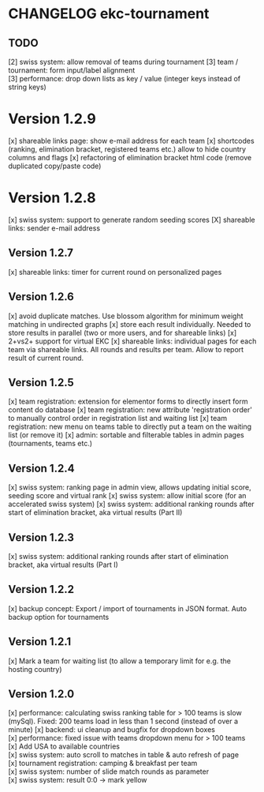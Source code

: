 CHANGELOG ekc-tournament
========================

## TODO
[2] swiss system: allow removal of teams during tournament
[3] team / tournament: form input/label alignment  
[3] performance: drop down lists as key / value (integer keys instead of string keys) 

# Version 1.2.9
[x] shareable links page: show e-mail address for each team
[x] shortcodes (ranking, elimination bracket, registered teams etc.) allow to hide country columns and flags
[x] refactoring of elimination bracket html code (remove duplicated copy/paste code)

# Version 1.2.8
[x] swiss system: support to generate random seeding scores
[X] shareable links: sender e-mail address

## Version 1.2.7
[x] shareable links: timer for current round on personalized pages

## Version 1.2.6
[x] avoid duplicate matches. Use blossom algorithm for minimum weight matching in undirected graphs
[x] store each result individually. Needed to store results in parallel (two or more users, and for shareable links)
[x] 2+vs2+ support for virtual EKC
[x] shareable links: individual pages for each team via shareable links. All rounds and results per team. Allow to report result of current round.

## Version 1.2.5
[x] team registration: extension for elementor forms to directly insert form content do database
[x] team registration: new attribute 'registration order' to manually control order in registration list and waiting list
[x] team registration: new menu on teams table to directly put a team on the waiting list (or remove it)
[x] admin: sortable and filterable tables in admin pages (tournaments, teams etc.)

## Version 1.2.4
[x] swiss system: ranking page in admin view, allows updating initial score, seeding score and virtual rank
[x] swiss system: allow initial score (for an accelerated swiss system)
[x] swiss system: additional ranking rounds after start of elimination bracket, aka virtual results (Part II)

## Version 1.2.3
[x] swiss system: additional ranking rounds after start of elimination bracket, aka virtual results (Part I)

## Version 1.2.2
[x] backup concept: Export / import of tournaments in JSON format. Auto backup option for tournaments

## Version 1.2.1
[x] Mark a team for waiting list (to allow a temporary limit for e.g. the hosting country)  

## Version 1.2.0
[x] performance: calculating swiss ranking table for > 100 teams is slow (mySql). Fixed: 200 teams load in less than 1 second (instead of over a minute)
[x] backend: ui cleanup and bugfix for dropdown boxes  
[x] performance: fixed issue with teams dropdown menu for > 100 teams  
[x] Add USA to available countries  
[x] swiss system: auto scroll to matches in table & auto refresh of page  
[x] tournament registration: camping & breakfast per team  
[x] swiss system: number of slide match rounds as parameter  
[x] swiss system: result 0:0 -> mark yellow